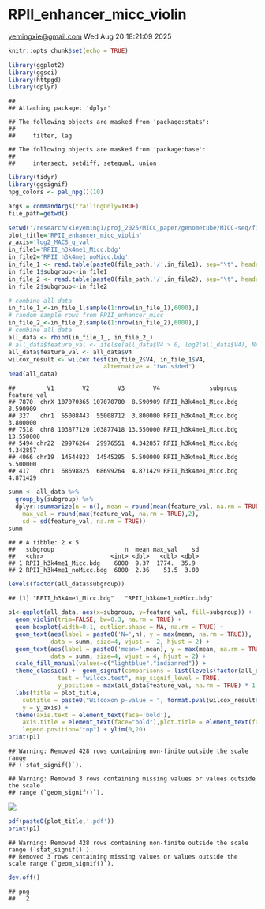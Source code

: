 RPII_enhancer_micc_violin
================
<yemingxie@gmail.com>
Wed Aug 20 18:21:09 2025

``` r
knitr::opts_chunk$set(echo = TRUE)

library(ggplot2)
library(ggsci)
library(httpgd)
library(dplyr)
```

    ## 
    ## Attaching package: 'dplyr'

    ## The following objects are masked from 'package:stats':
    ## 
    ##     filter, lag

    ## The following objects are masked from 'package:base':
    ## 
    ##     intersect, setdiff, setequal, union

``` r
library(tidyr)
library(ggsignif)
npg_colors <- pal_npg()(10)

args = commandArgs(trailingOnly=TRUE)
file_path=getwd()

setwd('/research/xieyeming1/proj_2025/MICC_paper/genometube/MICC-seq/figs/enhancer_Micc_noMicc')
plot_title='RPII_enhancer_micc_violin'
y_axis='log2_MACS_q_val'
in_file1='RPII_h3k4me1_Micc.bdg'
in_file2='RPII_h3k4me1_noMicc.bdg'
in_file_1 <- read.table(paste0(file_path,'/',in_file1), sep="\t", header=F)
in_file_1$subgroup<-in_file1
in_file_2 <- read.table(paste0(file_path,'/',in_file2), sep="\t", header=F)
in_file_2$subgroup<-in_file2

# combine all data
in_file_1_<-in_file_1[sample(1:nrow(in_file_1),6000),]
# random sample rows from RPII_enhancer_micc
in_file_2_<-in_file_2[sample(1:nrow(in_file_2),6000),]
# combine all data
all_data <- rbind(in_file_1_, in_file_2_)
# all_data$feature_val <- ifelse(all_data$V4 > 0, log2(all_data$V4), NA)
all_data$feature_val <- all_data$V4
wilcox_result <- wilcox.test(in_file_2$V4, in_file_1$V4, 
                           alternative = "two.sided")
head(all_data)
```

    ##         V1        V2        V3        V4              subgroup feature_val
    ## 7870  chrX 107070365 107070700  8.590909 RPII_h3k4me1_Micc.bdg    8.590909
    ## 327   chr1  55008443  55008712  3.800000 RPII_h3k4me1_Micc.bdg    3.800000
    ## 7518  chr8 103877120 103877418 13.550000 RPII_h3k4me1_Micc.bdg   13.550000
    ## 5494 chr22  29976264  29976551  4.342857 RPII_h3k4me1_Micc.bdg    4.342857
    ## 4066 chr19  14544823  14545295  5.500000 RPII_h3k4me1_Micc.bdg    5.500000
    ## 417   chr1  68698825  68699264  4.871429 RPII_h3k4me1_Micc.bdg    4.871429

``` r
summ <- all_data %>%
  group_by(subgroup) %>%
  dplyr::summarize(n = n(), mean = round(mean(feature_val, na.rm = TRUE),2),
    max_val = round(max(feature_val, na.rm = TRUE),2),
    sd = sd(feature_val, na.rm = TRUE))
summ
```

    ## # A tibble: 2 × 5
    ##   subgroup                    n  mean max_val    sd
    ##   <chr>                   <int> <dbl>   <dbl> <dbl>
    ## 1 RPII_h3k4me1_Micc.bdg    6000  9.37  1774.  35.9 
    ## 2 RPII_h3k4me1_noMicc.bdg  6000  2.36    51.5  3.00

``` r
levels(factor(all_data$subgroup))
```

    ## [1] "RPII_h3k4me1_Micc.bdg"   "RPII_h3k4me1_noMicc.bdg"

``` r
p1<-ggplot(all_data, aes(x=subgroup, y=feature_val, fill=subgroup)) +
  geom_violin(trim=FALSE, bw=0.3, na.rm = TRUE) +
  geom_boxplot(width=0.1, outlier.shape = NA, na.rm = TRUE) +
  geom_text(aes(label = paste0('N=',n), y = max(mean, na.rm = TRUE)), 
            data = summ, size=4, vjust = -2, hjust = 2) +
  geom_text(aes(label = paste0('mean=',mean), y = max(mean, na.rm = TRUE)), 
            data = summ, size=4, vjust = 4, hjust = 2) +
  scale_fill_manual(values=c("lightblue","indianred")) +
  theme_classic() +  geom_signif(comparisons = list(levels(factor(all_data$subgroup))), 
              test = "wilcox.test", map_signif_level = TRUE,
              y_position = max(all_data$feature_val, na.rm = TRUE) * 1.2) +
  labs(title = plot_title,
    subtitle = paste0("Wilcoxon p-value = ", format.pval(wilcox_result$p.value)),
    y = y_axis) +
  theme(axis.text = element_text(face='bold'),
    axis.title = element_text(face="bold"),plot.title = element_text(face="bold"),
    legend.position="top") + ylim(0,20)
print(p1)
```

    ## Warning: Removed 428 rows containing non-finite outside the scale range
    ## (`stat_signif()`).

    ## Warning: Removed 3 rows containing missing values or values outside the scale
    ## range (`geom_signif()`).

![](figure-gfm/unnamed-chunk-1-1.png)<!-- -->

``` r
pdf(paste0(plot_title,'.pdf'))
print(p1)
```

    ## Warning: Removed 428 rows containing non-finite outside the scale range (`stat_signif()`).
    ## Removed 3 rows containing missing values or values outside the scale range (`geom_signif()`).

``` r
dev.off()
```

    ## png 
    ##   2
